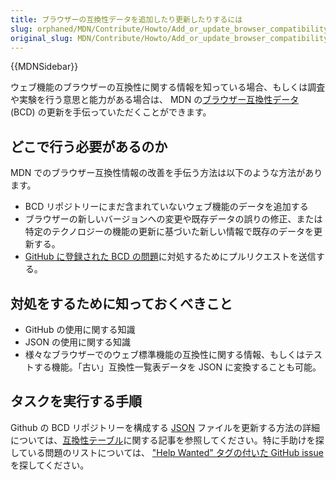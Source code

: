 ```yaml
---
title: ブラウザーの互換性データを追加したり更新したりするには
slug: orphaned/MDN/Contribute/Howto/Add_or_update_browser_compatibility_data
original_slug: MDN/Contribute/Howto/Add_or_update_browser_compatibility_data
---
```

{{MDNSidebar}}

ウェブ機能のブラウザーの互換性に関する情報を知っている場合、もしくは調査や実験を行う意思と能力がある場合は、 MDN の[ブラウザー互換性データ](https://github.com/mdn/browser-compat-data/) (BCD) の更新を手伝っていただくことができます。

## どこで行う必要があるのか

MDN でのブラウザー互換性情報の改善を手伝う方法は以下のような方法があります。

- BCD リポジトリーにまだ含まれていないウェブ機能のデータを追加する
- ブラウザーの新しいバージョンへの変更や既存データの誤りの修正、または特定のテクノロジーの機能の更新に基づいた新しい情報で既存のデータを更新する。
- [GitHub に登録された BCD の問題](https://github.com/mdn/browser-compat-data/issues)に対処するためにプルリクエストを送信する。

## 対処をするために知っておくべきこと

- GitHub の使用に関する知識
- JSON の使用に関する知識
- 様々なブラウザーでのウェブ標準機能の互換性に関する情報、もしくはテストする機能。「古い」互換性一覧表データを JSON に変換することも可能。

## タスクを実行する手順

Github の BCD リポジトリーを構成する [JSON](/ja/docs/Glossary/JSON) ファイルを更新する方法の詳細については、[互換性テーブル](/ja/docs/MDN/Structures/Compatibility_tables)に関する記事を参照してください。特に手助けを探している問題のリストについては、 ["Help Wanted" タグの付いた GitHub issue](https://github.com/mdn/browser-compat-data/issues?q=is%3Aissue+is%3Aopen+label%3A%22help+wanted%22) を探してください。
